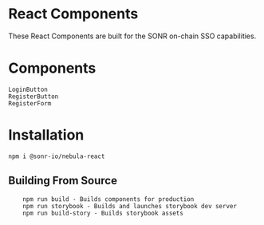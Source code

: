 # React Components

These React Components are built for the SONR on-chain SSO capabilities.


# Components
```
LoginButton
RegisterButton
RegisterForm
```

# Installation

```
npm i @sonr-io/nebula-react
```

## Building From Source

```
    npm run build - Builds components for production
    npm run storybook - Builds and launches storybook dev server
    npm run build-story - Builds storybook assets
```
